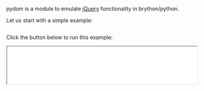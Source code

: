 pydom is a module to emulate [jQuery](http://www.jquery.com) functionality in brython/python.

Let us start with a simple example:

<link rel="stylesheet" type="text/css" href="codeparser.css"></link>

<script type="text/python">
  import helper

  helper.populate_example(1, "examples/intro.html")
</script>

<pre id="source1"></pre>

Click the button below to run this example:

<iframe src="examples/intro.html" width="100%" height="100px"></iframe>
